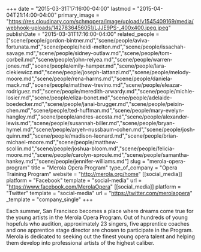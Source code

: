 +++
date = "2015-03-31T17:16:00-04:00"
lastmod = "2015-04-04T21:14:00-04:00"
primary_image = "https://res.cloudinary.com/schmopera/image/upload/v1545409169/media/webhook-uploads/1427836456051/LJJE9PS-_400x400.jpeg.jpeg"
publishDate = "2015-03-31T17:16:00-04:00"
related_people = ["scene/people/gordon-bintner.md","scene/people/aviva-fortunata.md","scene/people/heidi-melton.md","scene/people/issachah-savage.md","scene/people/sidney-outlaw.md","scene/people/tom-corbeil.md","scene/people/john-relyea.md","scene/people/warren-jones.md","scene/people/emily-hamper.md","scene/people/lara-ciekiewicz.md","scene/people/joseph-lattanzi.md","scene/people/melody-moore.md","scene/people/rena-harms.md","scene/people/daniela-mack.md","scene/people/matthew-trevino.md","scene/people/eleazar-rodriguez.md","scene/people/meredith-arwardy.md","scene/people/michle-losier.md","scene/people/eliza-bonet.md","scene/people/adelaide-boedecker.md","scene/people/janai-brugger.md","scene/people/peixin-chen.md","scene/people/ted-huffman.md","scene/people/mary-evelyn-hangley.md","scene/people/andres-acosta.md","scene/people/alexander-lewis.md","scene/people/susannah-biller.md","scene/people/bryan-hymel.md","scene/people/aryeh-nussbaum-cohen.md","scene/people/josh-quinn.md","scene/people/madison-leonard.md","scene/people/brian-michael-moore.md","scene/people/matthew-scollin.md","scene/people/joshua-bloom.md","scene/people/felicia-moore.md","scene/people/carolyn-sproule.md","scene/people/samantha-hankey.md","scene/people/jennifer-williams.md"]
slug = "merola-opera-program"
title = "Merola Opera Program"
type_of_company = "Opera Training Program"
website = "http://merola.org/home"
[[social_media]]
platform = "Facebook"
template = "social-media"
url = "https://www.facebook.com/MerolaOpera"
[[social_media]]
platform = "Twitter"
template = "social-media"
url = "https://twitter.com/merolaopera"
_template = "company_single"
+++

<p>
	Each summer, San Francisco becomes a place where dreams come true for the young artists in the Merola Opera Program. Out of hundreds of young hopefuls who audition, approximately 23 singers, five apprentice coaches and one apprentice stage director are chosen to participate in the Program. Merola is dedicated to seeking out the finest young opera talent and helping them develop into professional artists of the highest caliber.
</p>
